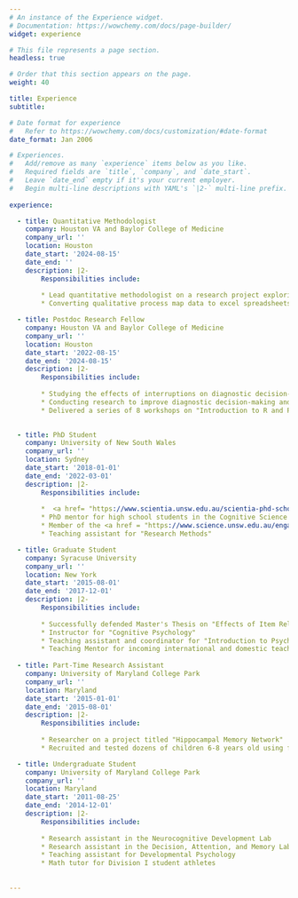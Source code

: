 ```yaml
---
# An instance of the Experience widget.
# Documentation: https://wowchemy.com/docs/page-builder/
widget: experience

# This file represents a page section.
headless: true

# Order that this section appears on the page.
weight: 40

title: Experience
subtitle:

# Date format for experience
#   Refer to https://wowchemy.com/docs/customization/#date-format
date_format: Jan 2006

# Experiences.
#   Add/remove as many `experience` items below as you like.
#   Required fields are `title`, `company`, and `date_start`.
#   Leave `date_end` empty if it's your current employer.
#   Begin multi-line descriptions with YAML's `|2-` multi-line prefix.
  
experience:

  - title: Quantitative Methodologist
    company: Houston VA and Baylor College of Medicine
    company_url: ''
    location: Houston
    date_start: '2024-08-15'
    date_end: ''
    description: |2-
        Responsibilities include:
        
        * Lead quantitative methodologist on a research project exploring the benefits and challenges to implementing an alternative 72/80 work schedule for nurses, including analyzing data with interrupted time series analysis and multilevel modeling.
        * Converting qualitative process map data to excel spreadsheets to create quantitative datasets and using R for subsequent data analysis and visualizations.

  - title: Postdoc Research Fellow
    company: Houston VA and Baylor College of Medicine
    company_url: ''
    location: Houston
    date_start: '2022-08-15'
    date_end: '2024-08-15'
    description: |2-
        Responsibilities include:
        
        * Studying the effects of interruptions on diagnostic decision-making
        * Conducting research to improve diagnostic decision-making and reduce errors in medicine
        * Delivered a series of 8 workshops on "Introduction to R and Programming" to over 30 employees
        

  - title: PhD Student
    company: University of New South Wales
    company_url: ''
    location: Sydney
    date_start: '2018-01-01'
    date_end: '2022-03-01'
    description: |2-
        Responsibilities include:
        
        *  <a href= "https://www.scientia.unsw.edu.au/scientia-phd-scholarships" target="_blank" rel="noopener noreferrer" style="color: #F76F8E">Scientia Scholar</a> studying the effects of interruptions and time pressure on decision-making
        * PhD mentor for high school students in the Cognitive Science <a href = "https://www.science.unsw.edu.au/engagement/scix-school-extension-program" targert="_blank" rel="noopener noreferrer" style="color: #F76F8E">SciX Program</a> at UNSW
        * Member of the <a href = "https://www.science.unsw.edu.au/engagement/unsw-women-maths-science-champions-program" target="_blank" rel="noopener noreferrer" style="color: #F76F8E">UNSW Women in Maths and Science Champions Program</a> and co-editor of the <a href="https://blogs.unsw.edu.au/mathssciencechampions/" target="_blank" rel="noopener noreferrer" style="color: #F76F8E">blog</a>
        * Teaching assistant for "Research Methods"

  - title: Graduate Student
    company: Syracuse University
    company_url: ''
    location: New York
    date_start: '2015-08-01'
    date_end: '2017-12-01'
    description: |2-
        Responsibilities include:
        
        * Successfully defended Master's Thesis on "Effects of Item Relatedness on Output Interference in Recognition Memory"
        * Instructor for "Cognitive Psychology"
        * Teaching assistant and coordinator for "Introduction to Psychology"
        * Teaching Mentor for incoming international and domestic teaching assistants
        
  - title: Part-Time Research Assistant
    company: University of Maryland College Park
    company_url: ''
    location: Maryland
    date_start: '2015-01-01'
    date_end: '2015-08-01'
    description: |2-
        Responsibilities include:
              
        * Researcher on a project titled "Hippocampal Memory Network"
        * Recruited and tested dozens of children 6-8 years old using fMRI, EEG, and behavioral methodologies     

  - title: Undergraduate Student
    company: University of Maryland College Park
    company_url: ''
    location: Maryland
    date_start: '2011-08-25'
    date_end: '2014-12-01'
    description: |2-
        Responsibilities include:
              
        * Research assistant in the Neurocognitive Development Lab
        * Research assistant in the Decision, Attention, and Memory Lab
        * Teaching assistant for Developmental Psychology
        * Math tutor for Division I student athletes              
                    
        
---
```

